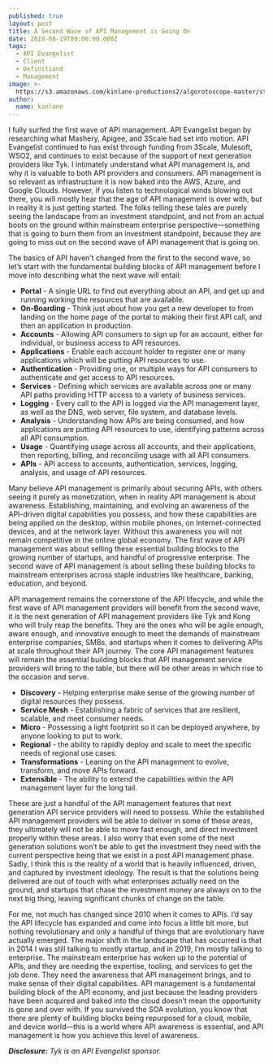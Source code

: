```yaml
---
published: true
layout: post
title: A Second Wave of API Management is Going On
date: 2019-08-19T09:00:00.000Z
tags:
  - API Evangelist
  - Client
  - Definitiond
  - Management
image: >-
  https://s3.amazonaws.com/kinlane-productions2/algorotoscope-master/stories-beach-rocks-currents-internet-numbers.jpg
author:
  name: kinlane
---
```

I fully surfed the first wave of API management. API Evangelist began by researching what Mashery, Apigee, and 3Scale had set into motion. API Evangelist continued to has exist through funding from 3Scale, Mulesoft, WSO2, and continues to exist because of the support of next generation providers like Tyk. I intimately understand what API management is, and why it is valuable to both API providers and consumers. API management is so relevant as infrastructure it is now baked into the AWS, Azure, and Google Clouds. However, if you listen to technological winds blowing out there, you will mostly hear that the age of API management is over with, but in reality it is just getting started. The folks telling these tales are purely seeing the landscape from an investment standpoint, and not from an actual boots on the ground within mainstream enterprise perspective—something that is going to burn them from an investment standpoint, because they are going to miss out on the second wave of API management that is going on.

The basics of API haven’t changed from the first to the second wave, so let’s start with the fundamental building blocks of API management before I move into describing what the next wave will entail:

- **Portal** - A single URL to find out everything about an API, and get up and running working the resources that are available.
- **On-Boarding** - Think just about how you get a new developer to from landing on the home page of the portal to making their first API call, and then an application in production.
- **Accounts** - Allowing API consumers to sign up for an account, either for individual, or business access to API resources.
- **Applications** - Enable each account holder to register one or many applications which will be putting API resources to use.
- **Authentication** - Providing one, or multiple ways for API consumers to authenticate and get access to API resources.
- **Services** - Defining which services are available across one or many API paths providing HTTP access to a variety of business services.
- **Logging** - Every call to the API is logged via the API management layer, as well as the DNS, web server, file system, and database levels.
- **Analysis** - Understanding how APIs are being consumed, and how applications are putting API resources to use, identifying patterns across all API consumption.
- **Usage** - Quantifying usage across all accounts, and their applications, then reporting, billing, and reconciling usage with all API consumers.
- **APIs** - API access to accounts, authentication, services, logging, analysis, and usage of API resources.

Many believe API management is primarily about securing APIs, with others seeing it purely as monetization, when in reality API management is about awareness. Establishing, maintaining, and evolving an awareness of the API-driven digital capabilities you possess, and how these capabilities are being applied on the desktop, within mobile phones, on Internet-connected devices, and at the network layer. Without this awareness you will not remain competitive in the online global economy. The first wave of API management was about selling these essential building blocks to the growing number of startups, and handful of progressive enterprise. The second wave of API management is about selling these building blocks to mainstream enterprises across staple industries like healthcare, banking, education, and beyond.

API management remains the cornerstone of the API lifecycle, and while the first wave of API management providers will benefit from the second wave, it is the next generation of API management providers like Tyk and Kong who will truly reap the benefits. They are the ones who will be agile enough, aware enough, and innovative enough to meet the demands of mainstream enterprise companies, SMBs, and startups when it comes to delivering APIs at scale throughout their API journey. The core API management features will remain the essential building blocks that API management service providers will bring to the table, but there will be other areas in which rise to the occasion and serve.

- **Discovery** - Helping enterprise make sense of the growing number of digital resources they possess.
- **Service Mesh** - Establishing a fabric of services that are resilient, scalable, and meet consumer needs.
- **Micro** - Possessing a light footprint so it can be deployed anywhere, by anyone looking to put to work.
- **Regional** - the ability to rapidly deploy and scale to meet the specific needs of regional use cases.
- **Transformations** - Leaning on the API management to evolve, transform, and move APIs forward.
- **Extensible** - The ability to extend the capabilities within the API management layer for the long tail.

These are just a handful of the API management features that next generation API service providers will need to possess. While the established API management providers will be able to deliver in some of these areas, they ultimately will not be able to move fast enough, and direct investment properly within these areas. I also worry that even some of the next generation solutions won’t be able to get the investment they need with the current perspective being that we exist in a post API management phase. Sadly, I think this is the reality of a world that is heavily influenced, driven, and captured by investment ideology. The result is that the solutions being delivered are out of touch with what enterprises actually need on the ground, and startups that chase the investment money are always on to the next big thing, leaving significant chunks of change on the table.

For me, not much has changed since 2010 when it comes to APIs. I’d say the API lifecycle has expanded and come into focus a little bit more, but nothing revolutionary and only a handful of things that are evolutionary have actually emerged. The major shift in the landscape that has occurred is that in 2014 I was still talking to mostly startup, and in 2019, I’m mostly talking to enterprise. The mainstream enterprise has woken up to the potential of APIs, and they are needing the expertise, tooling, and services to get the job done. They need the awareness that API management brings, and to make sense of their digital capabilities. API management is a fundamental building block of the API economy, and just because the leading providers have been acquired and baked into the cloud doesn’t mean the opportunity is gone and over with. If you survived the SOA evolution, you know that there are plenty of building blocks being repurposed for a cloud, mobile, and device world—this is a world where API awareness is essential, and API management is how you achieve this level of awareness.

<i><strong>Disclosure:</strong> Tyk is an API Evangelist sponsor.</i>
